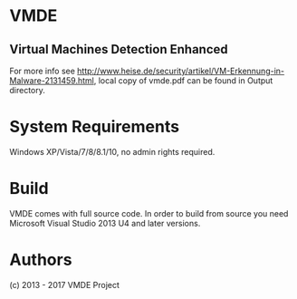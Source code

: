 # VMDE
## Virtual Machines Detection Enhanced

For more info see http://www.heise.de/security/artikel/VM-Erkennung-in-Malware-2131459.html, local copy of vmde.pdf can be found in Output directory.

# System Requirements

Windows XP/Vista/7/8/8.1/10, no admin rights required.

# Build 

VMDE comes with full source code.
In order to build from source you need Microsoft Visual Studio 2013 U4 and later versions.

# Authors

(c) 2013 - 2017 VMDE Project
